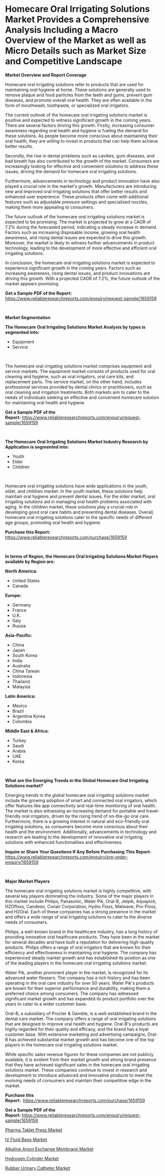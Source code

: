 <p><h1>Homecare Oral Irrigating Solutions Market Provides a Comprehensive Analysis Including a Macro Overview of the Market as well as Micro Details such as Market Size and Competitive Landscape</h1></p><p><strong>Market Overview and Report Coverage</strong></p>
<p><p>Homecare oral irrigating solutions refer to products that are used for maintaining oral hygiene at home. These solutions are generally used to remove plaque and food particles from the teeth and gums, prevent gum diseases, and promote overall oral health. They are often available in the form of mouthwash, toothpaste, or specialized oral irrigators.</p><p>The current outlook of the homecare oral irrigating solutions market is positive and expected to witness significant growth in the coming years. There are several factors driving this growth. Firstly, increasing consumer awareness regarding oral health and hygiene is fueling the demand for these solutions. As people become more conscious about maintaining their oral health, they are willing to invest in products that can help them achieve better results.</p><p>Secondly, the rise in dental problems such as cavities, gum diseases, and bad breath has also contributed to the growth of the market. Consumers are increasingly looking for effective and convenient solutions to address these issues, driving the demand for homecare oral irrigating solutions.</p><p>Furthermore, advancements in technology and product innovation have also played a crucial role in the market's growth. Manufacturers are introducing new and improved oral irrigating solutions that offer better results and enhanced user experience. These products often come with additional features such as adjustable pressure settings and specialized nozzles, making them more appealing to consumers.</p><p>The future outlook of the homecare oral irrigating solutions market is expected to be promising. The market is projected to grow at a CAGR of 7.2% during the forecasted period, indicating a steady increase in demand. Factors such as increasing disposable income, growing oral health awareness, and rising dental issues are expected to drive this growth. Moreover, the market is likely to witness further advancements in product technology, leading to the development of more effective and efficient oral irrigating solutions.</p><p>In conclusion, the homecare oral irrigating solutions market is expected to experience significant growth in the coming years. Factors such as increasing awareness, rising dental issues, and product innovations are driving this growth. With a projected CAGR of 7.2%, the future outlook of the market appears promising.</p></p>
<p><strong>Get a Sample PDF of the Report:</strong> <a href="https://www.reliableresearchreports.com/enquiry/request-sample/1659159">https://www.reliableresearchreports.com/enquiry/request-sample/1659159</a></p>
<p>&nbsp;</p>
<p><strong>Market Segmentation</strong></p>
<p><strong>The Homecare Oral Irrigating Solutions Market Analysis by types is segmented into:</strong></p>
<p><ul><li>Equipment</li><li>Service</li></ul></p>
<p>&nbsp;</p>
<p><p>The homecare oral irrigating solutions market comprises equipment and service markets. The equipment market consists of products used for oral cleaning and hygiene, such as oral irrigators, oral care kits, and replacement parts. The service market, on the other hand, includes professional services provided by dental clinics or practitioners, such as oral cleaning and irrigation treatments. Both markets aim to cater to the needs of individuals seeking an effective and convenient homecare solution for maintaining oral health and hygiene.</p></p>
<p><strong>Get a Sample PDF of the Report:</strong>&nbsp;<a href="https://www.reliableresearchreports.com/enquiry/request-sample/1659159">https://www.reliableresearchreports.com/enquiry/request-sample/1659159</a></p>
<p>&nbsp;</p>
<p><strong>The Homecare Oral Irrigating Solutions Market Industry Research by Application is segmented into:</strong></p>
<p><ul><li>Youth</li><li>Elder</li><li>Children</li></ul></p>
<p>&nbsp;</p>
<p><p>Homecare oral irrigating solutions have wide applications in the youth, elder, and children market. In the youth market, these solutions help maintain oral hygiene and prevent dental issues. For the elder market, oral irrigating solutions aid in managing oral health problems associated with aging. In the children market, these solutions play a crucial role in developing good oral care habits and preventing dental diseases. Overall, homecare oral irrigating solutions cater to the specific needs of different age groups, promoting oral health and hygiene.</p></p>
<p><strong>Purchase this Report:</strong>&nbsp; <a href="https://www.reliableresearchreports.com/purchase/1659159">https://www.reliableresearchreports.com/purchase/1659159</a></p>
<p>&nbsp;</p>
<p><strong>In terms of Region, the Homecare Oral Irrigating Solutions Market Players available by Region are:</strong></p>
<p>
    <p> <strong> North America: </strong>
        <ul>
            <li>United States</li>
            <li>Canada</li>
        </ul>
        </p> 
    <p> <strong> Europe: </strong>
        <ul>
            <li>Germany</li>
            <li>France</li>
            <li>U.K.</li>
            <li>Italy</li>
            <li>Russia</li>
        </ul>
        </p> 
    <p> <strong> Asia-Pacific: </strong>
        <ul>
            <li>China</li>
            <li>Japan</li>
            <li>South Korea</li>
            <li>India</li>
            <li>Australia</li>
            <li>China Taiwan</li>
            <li>Indonesia</li>
            <li>Thailand</li>
            <li>Malaysia</li>
        </ul>
        </p> 
    <p> <strong> Latin America: </strong>
        <ul>
            <li>Mexico</li>
            <li>Brazil</li>
            <li>Argentina Korea</li>
            <li>Colombia</li>
        </ul>
        </p> 
    <p> <strong> Middle East & Africa: </strong>
        <ul>
            <li>Turkey</li>
            <li>Saudi</li>
            <li>Arabia</li>
            <li>UAE</li>
            <li>Korea</li>
        </ul>
    </p>
    </p>
<p>&nbsp;</p>
<p><strong>What are the Emerging Trends in the Global Homecare Oral Irrigating Solutions market?</strong></p>
<p><p>Emerging trends in the global homecare oral irrigating solutions market include the growing adoption of smart and connected oral irrigators, which offer features like app connectivity and real-time monitoring of oral health. The market is also witnessing an increasing demand for portable and travel-friendly oral irrigators, driven by the rising trend of on-the-go oral care. Furthermore, there is a growing interest in natural and eco-friendly oral irrigating solutions, as consumers become more conscious about their health and the environment. Additionally, advancements in technology and research are leading to the development of innovative oral irrigating solutions with enhanced functionalities and effectiveness.</p></p>
<p><strong>Inquire or Share Your Questions If Any Before Purchasing This Report</strong>- <a href="https://www.reliableresearchreports.com/enquiry/pre-order-enquiry/1659159">https://www.reliableresearchreports.com/enquiry/pre-order-enquiry/1659159</a></p>
<p>&nbsp;</p>
<p><strong>Major Market Players</strong></p>
<p><p>The homecare oral irrigating solutions market is highly competitive, with several key players dominating the industry. Some of the major players in this market include Philips, Panasonic, Water Pik, Oral-B, Jetpik, Aquapick, H2Ofloss, Candeon, Conair Corporation, Hydro Floss, Matwave, Pro-Floss, and H2Oral. Each of these companies has a strong presence in the market and offers a wide range of oral irrigating solutions to cater to the diverse needs of consumers.</p><p>Philips, a well-known brand in the healthcare industry, has a long history of providing innovative oral healthcare products. They have been in the market for several decades and have built a reputation for delivering high-quality products. Philips offers a range of oral irrigators that are known for their efficiency and effectiveness in maintaining oral hygiene. The company has experienced steady market growth and has established its position as one of the leading players in the homecare oral irrigating solutions market.</p><p>Water Pik, another prominent player in the market, is recognized for its advanced water flossers. The company has a rich history and has been operating in the oral care industry for over 50 years. Water Pik's products are known for their superior performance and durability, making them a preferred choice among consumers. The company has witnessed significant market growth and has expanded its product portfolio over the years to cater to a wider customer base.</p><p>Oral-B, a subsidiary of Procter & Gamble, is a well-established brand in the dental care market. The company offers a range of oral irrigating solutions that are designed to improve oral health and hygiene. Oral-B's products are highly regarded for their quality and efficacy, and the brand has a loyal customer base. With extensive marketing and advertising campaigns, Oral-B has achieved substantial market growth and has become one of the top players in the homecare oral irrigating solutions market.</p><p>While specific sales revenue figures for these companies are not publicly available, it is evident from their market growth and strong brand presence that they have achieved significant sales in the homecare oral irrigating solutions market. These companies continue to invest in research and development to introduce advanced and innovative products to meet the evolving needs of consumers and maintain their competitive edge in the market.</p></p>
<p><strong>Purchase this Report:</strong>&nbsp;&nbsp;<a href="https://www.reliableresearchreports.com/purchase/1659159">https://www.reliableresearchreports.com/purchase/1659159</a></p>
<p></p>
<p><strong>Get a Sample PDF of the Report:</strong>&nbsp;<a href="https://www.reliableresearchreports.com/enquiry/request-sample/1659159">https://www.reliableresearchreports.com/enquiry/request-sample/1659159</a></p>
<p><p><a href="https://medium.com/@robbleannon/pharma-tablet-press-market-current-market-share-cagr-growth-projection-and-forecast-till-2030-fbe77816a8f6">Pharma Tablet Press Market</a></p><p><a href="https://www.linkedin.com/pulse/iv-fluid-bags-market-size-2023-2030-global-industrial/">IV Fluid Bags Market</a></p><p><a href="https://www.linkedin.com/pulse/alkaline-anion-exchange-membrane-market-size-growth-forecast/">Alkaline Anion Exchange Membrane Market</a></p><p><a href="https://www.linkedin.com/pulse/hydrogen-cylinder-market-challenges-opportunities-growth/">Hydrogen Cylinder Market</a></p><p><a href="https://medium.com/@russpollich/rubber-urinary-catheter-market-trends-and-market-analysis-forecasted-for-period-2023-2030-eff77a5cfc8d">Rubber Urinary Catheter Market</a></p></p>